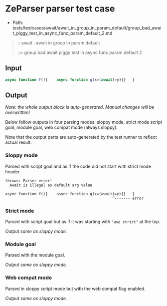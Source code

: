 # ZeParser parser test case

- Path: tests/testcases/await/await_in_group_in_param_default/group_bad_await_piggy_test_in_async_func_param_default_2.md

> :: await : await in group in param default
>
> ::> group bad await piggy test in async func param default 2

## Input

`````js
async function f(){    async function g(x=(await)=y){}   }
`````

## Output

_Note: the whole output block is auto-generated. Manual changes will be overwritten!_

Below follow outputs in four parsing modes: sloppy mode, strict mode script goal, module goal, web compat mode (always sloppy).

Note that the output parts are auto-generated by the test runner to reflect actual result.

### Sloppy mode

Parsed with script goal and as if the code did not start with strict mode header.

`````
throws: Parser error!
  Await is illegal as default arg value

async function f(){    async function g(x=(await)=y){}   }
                                                ^------- error
`````

### Strict mode

Parsed with script goal but as if it was starting with `"use strict"` at the top.

_Output same as sloppy mode._

### Module goal

Parsed with the module goal.

_Output same as sloppy mode._

### Web compat mode

Parsed in sloppy script mode but with the web compat flag enabled.

_Output same as sloppy mode._
